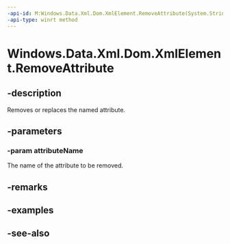 ```yaml
---
-api-id: M:Windows.Data.Xml.Dom.XmlElement.RemoveAttribute(System.String)
-api-type: winrt method
---
```


<!-- Method syntax
public void RemoveAttribute(System.String attributeName)
-->

# Windows.Data.Xml.Dom.XmlElement.RemoveAttribute

## -description
Removes or replaces the named attribute.

## -parameters
### -param attributeName
The name of the attribute to be removed.

## -remarks

## -examples

## -see-also
